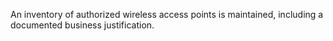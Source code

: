 An inventory of authorized wireless access points is maintained, including a documented business justification.

